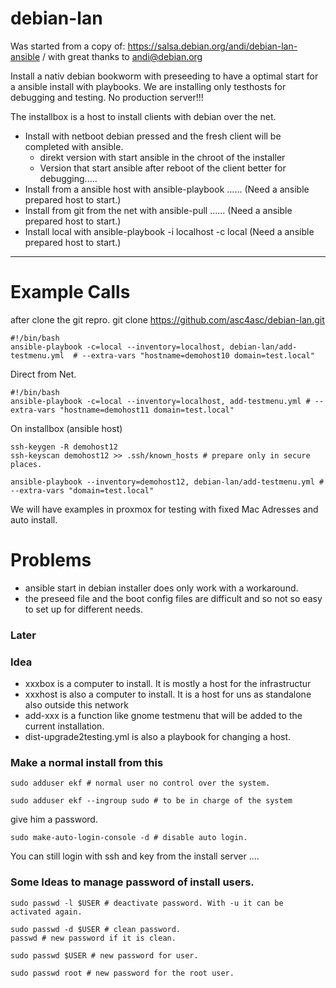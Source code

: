 # debian-lan
Was started from a copy of: https://salsa.debian.org/andi/debian-lan-ansible / with great thanks to andi@debian.org

Install a nativ debian bookworm with preseeding to have a optimal start for a ansible install with playbooks.
We are installing only testhosts for debugging and testing. No production server!!!  

The installbox is a host to install clients with debian over the net. 

* Install with netboot debian pressed and the fresh client will be completed with ansible.
  * direkt version with start ansible in the chroot of the installer
  * Version that start ansible after reboot of the client better for debugging.....
* Install from a ansible host with ansible-playbook ...... (Need a ansible prepared host to start.) 
* Install from git from the net with ansible-pull ...... (Need a ansible prepared host to start.) 
* Install local with ansible-playbook -i localhost -c local (Need a ansible prepared host to start.) 

-----------------------------------------------------------------------------------

# Example Calls 

after clone the git repro. git clone https://github.com/asc4asc/debian-lan.git
```
#!/bin/bash
ansible-playbook -c=local --inventory=localhost, debian-lan/add-testmenu.yml  # --extra-vars "hostname=demohost10 domain=test.local"
```

Direct from Net.
```
#!/bin/bash
ansible-playbook -c=local --inventory=localhost, add-testmenu.yml # --extra-vars "hostname=demohost11 domain=test.local"
```

On installbox (ansible host)
```
ssh-keygen -R demohost12
ssh-keyscan demohost12 >> .ssh/known_hosts # prepare only in secure places.

ansible-playbook --inventory=demohost12, debian-lan/add-testmenu.yml # --extra-vars "domain=test.local"
```

We will have examples in proxmox for testing with fixed Mac Adresses and auto install.


# Problems
* ansible start in debian installer does only work with a workaround.
* the preseed file and the boot config files are difficult and so not so easy to set up for different needs. 

### Later

### Idea 
* xxxbox is a computer to install. It is mostly a host for the infrastructur
* xxxhost is also a computer to install. It is a host for uns as standalone also outside this network
* add-xxx is a function like gnome testmenu that will be added to the current installation.
* dist-upgrade2testing.yml is also a playbook for changing a host.

### Make a normal install from this

```
sudo adduser ekf # normal user no control over the system.

sudo adduser ekf --ingroup sudo # to be in charge of the system
```
give him a password.
```
sudo make-auto-login-console -d # disable auto login.
```
You can still login with ssh and key from the install server .... 

### Some Ideas to manage password of install users.
```
sudo passwd -l $USER # deactivate password. With -u it can be activated again. 

sudo passwd -d $USER # clean password.
passwd # new password if it is clean.

sudo passwd $USER # new password for user.

sudo passwd root # new password for the root user.
```
